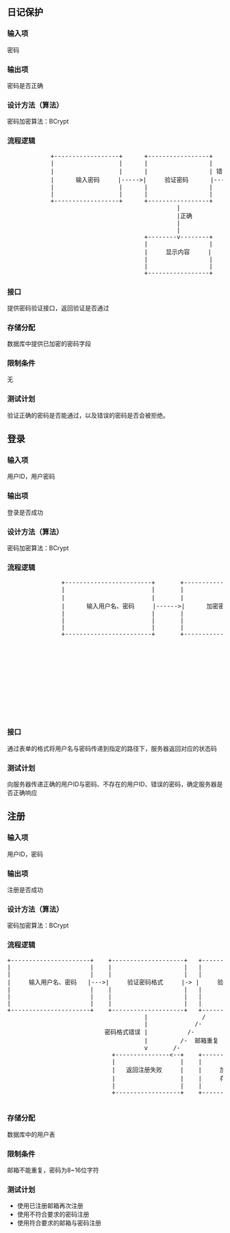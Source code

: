 ## 日记保护
### 输入项
密码
### 输出项
密码是否正确
### 设计方法（算法）
密码加密算法：BCrypt
### 流程逻辑
<pre>
            +------------------+      +-----------------+      +-------------------+
            |                  |      |                 |      |                   |
            |                  |      |                 | 错误  |                   |
            |      输入密码     |----->|     验证密码      |----->|       拒绝访问     |
            |                  |      |                 |      |                   |
            |                  |      |                 |      |                   |
            +------------------+      +-----------------+      +-------------------+
                                               |                                    
                                               |正确                                  
                                               |                                    
                                               |                                    
                                      +--------v--------+                           
                                      |                 |                           
                                      |     显示内容     |                           
                                      |                 |                           
                                      |                 |                           
                                      +-----------------+                           
</pre>
### 接口
提供密码验证接口，返回验证是否通过
### 存储分配
数据库中提供已加密的密码字段
### 限制条件
无
### 测试计划
验证正确的密码是否能通过，以及错误的密码是否会被拒绝。
## 登录
### 输入项
用户ID，用户密码
### 输出项
登录是否成功
### 设计方法（算法）
密码加密算法：BCrypt
### 流程逻辑
<pre>
               +------------------------+       +----------------------+    +-------------------+           +------------------+
               |                        |       |                      |    |                   |           |                  |
               |                        |       |                      |    |                   | 验证失败   |                  |
               |      输入用户名、密码     |------>|      加密密码         |--->|       验证         |---------->|     登录失败       |
               |                        |       |                      |    |                   |           |                  |
               |                        |       |                      |    |                   |           |                  |
               |                        |       |                      |    |                   |           +------------------+
               +------------------------+       +----------------------+    +-------------------+                               
                                                                                    |                                           
                                                                                    |验证通过                                       
                                                                                    |                                           
                                                                                    v                                           
                                                                            +--------------------+                              
                                                                            |                    |                              
                                                                            |                    |                              
                                                                            |     登录成功        |                              
                                                                            |                    |                              
                                                                            |                    |                              
                                                                            +--------------------+                              
</pre>
### 接口
通过表单的格式将用户名与密码传递到指定的路径下，服务器返回对应的状态码
### 测试计划
向服务器传递正确的用户ID与密码、不存在的用户ID、错误的密码，确定服务器是否正确响应
## 注册
### 输入项
用户ID，密码
### 输出项
注册是否成功
### 设计方法（算法）
密码加密算法：BCrypt
### 流程逻辑
<pre>
+----------------------+    +--------------------+   +-------------------+                                  
|                      |    |                    |   |                   |                                  
|                      |    |                    |   |                   |                                  
|     输入用户名、密码   |--->|     验证密码格式     |-> |     验证邮箱       |                                  
|                      |    |                    |   |                   |                                  
|                      |    |                    |   |                   |                                  
|                      |    |                    |   |                   |                                  
+----------------------+    +--------------------+   +-------------------+                                  
                                      |               /       |                                             
                                      |             /-        |                                             
                           密码格式错误 |           /-          |验证成功                                         
                                      |         /-  邮箱重复   |                                             
                                      v       /-              v                                             
                             +---------------<--+    +-------------------+                                  
                             |                  |    |                   |                                  
                             |   返回注册失败     |    |     加密密码       |                                  
                             |                  |    |     存储用户信息    |                                  
                             |                  |    |                   |                                  
                             +------------------+    +-------------------+                                  
                                                                                            
</pre>
### 存储分配
数据库中的用户表
### 限制条件
邮箱不能重复，密码为8~16位字符
### 测试计划
- 使用已注册邮箱再次注册
- 使用不符合要求的密码注册
- 使用符合要求的邮箱与密码注册

